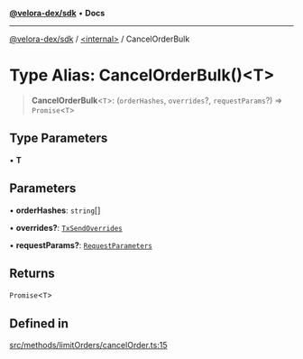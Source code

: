 [**@velora-dex/sdk**](../../README.md) • **Docs**

***

[@velora-dex/sdk](../../globals.md) / [\<internal\>](../README.md) / CancelOrderBulk

# Type Alias: CancelOrderBulk()\<T\>

> **CancelOrderBulk**\<`T`\>: (`orderHashes`, `overrides`?, `requestParams`?) => `Promise`\<`T`\>

## Type Parameters

• **T**

## Parameters

• **orderHashes**: `string`[]

• **overrides?**: [`TxSendOverrides`](../../interfaces/TxSendOverrides.md)

• **requestParams?**: [`RequestParameters`](RequestParameters.md)

## Returns

`Promise`\<`T`\>

## Defined in

[src/methods/limitOrders/cancelOrder.ts:15](https://github.com/VeloraDEX/sdk/blob/master/src/methods/limitOrders/cancelOrder.ts#L15)
